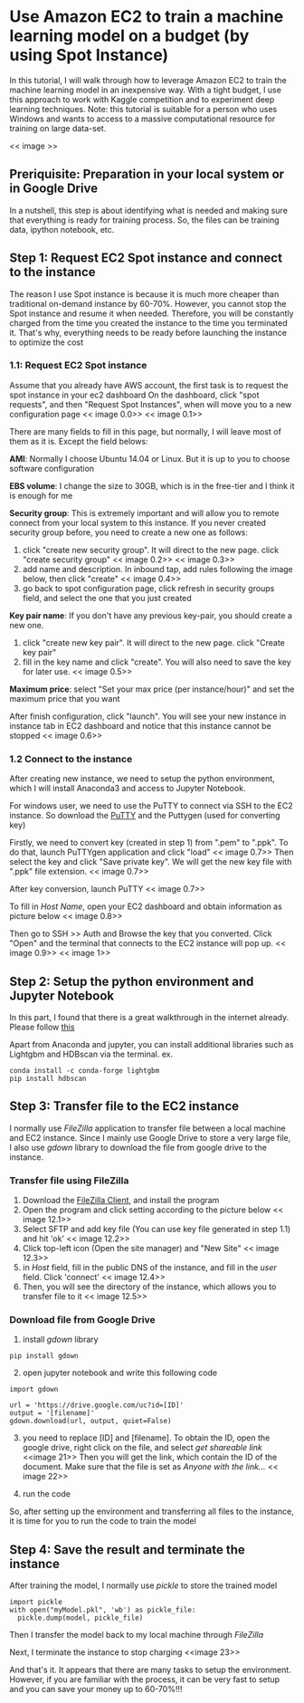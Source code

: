 # Use Amazon EC2 to train a machine learning model on a budget (by using Spot Instance)

In this tutorial, I will walk through how to leverage Amazon EC2 to train the machine learning model in an inexpensive way. With a tight budget, I use this approach to work with Kaggle competition and to experiment deep learning techniques. Note: this tutorial is suitable for a person who uses Windows and wants to access to a massive computational resource for training on large data-set. 

<< image >>

## Preriquisite: Preparation in your local system or in Google Drive
In a nutshell, this step is about identifying what is needed and making sure that everything is ready for training process. So, the files can be training data, ipython notebook, etc.

## Step 1: Request EC2 Spot instance and connect to the instance 
The reason I use Spot instance is because it is much more cheaper than traditional on-demand instance by 60-70%. However, you cannot stop the Spot instance and resume it when needed. Therefore, you will be constantly charged from the time you created the instance to the time you terminated it. That's why, everything needs to be ready before launching the instance to optimize the cost

### 1.1: Request EC2 Spot instance
Assume that you already have AWS account, the first task is to request the spot instance in your ec2 dashboard
On the dashboard, click "spot requests", and then "Request Spot Instances", when will move you to a new configuration page 
 << image 0.0>>
 << image 0.1>>

There are many fields to fill in this page, but normally, I will leave most of them as it is. Except the field belows:

**AMI**: Normally I choose Ubuntu 14.04 or Linux. But it is up to you to choose software configuration

**EBS volume**: I change the size to 30GB, which is in the free-tier and I think it is enough for me

**Security group**: This is extremely important and will allow you to remote connect from your local system to this instance. If you never created security group before, you need to create a new one as follows:
1. click "create new security group". It will direct to the new page. click "create security group" 
<< image 0.2>>
<< image 0.3>>
2. add name and description. In inbound tap, add rules following the image below, then click "create"
<< image 0.4>>
3. go back to spot configuration page, click refresh in security groups field, and select the one that you just created

**Key pair name**: If you don't have any previous key-pair, you should create a new one. 
1. click "create new key pair". It will direct to the new page. click "Create key pair"
2. fill in the key name and click "create". You will also need to save the key for later use.
<< image 0.5>>

**Maximum price**: select "Set your max price (per instance/hour)" and set the maximum price that you want

After finish configuration, click "launch". You will see your new instance in instance tab in EC2 dashboard and notice that this instance cannot be stopped
<< image 0.6>>

### 1.2 Connect to the instance
After creating new instance, we need to setup the python environment, which I will install Anaconda3 and access to Jupyter Notebook.

For windows user, we need to use the PuTTY to connect via SSH to the EC2 instance. So download the [PuTTY](https://www.chiark.greenend.org.uk/~sgtatham/putty/latest.html) and the Puttygen (used for converting key)

Firstly, we need to convert key (created in step 1) from ".pem" to ".ppk". To do that, launch PuTTYgen application and click "load"
<< image 0.7>> 
Then select the key and click "Save private key". We will get the new key file with ".ppk" file extension.
<< image 0.7>>

After key conversion, launch PuTTY
<< image 0.7>>

To fill in *Host Name*, open your EC2 dashboard and obtain information as picture below
<< image 0.8>>

Then go to SSH >> Auth and Browse the key that you converted. Click "Open" and the terminal that connects to the EC2 instance will pop up.
<< image 0.9>>
<< image 1>>

## Step 2: Setup the python environment and Jupyter Notebook

In this part, I found that there is a great walkthrough in the internet already. Please follow [this](https://medium.com/@alexjsanchez/python-3-notebooks-on-aws-ec2-in-15-mostly-easy-steps-2ec5e662c6c6)

Apart from Anaconda and jupyter, you can install additional libraries such as Lightgbm and HDBscan via the terminal. 
ex.
```
conda install -c conda-forge lightgbm 
pip install hdbscan
```

## Step 3: Transfer file to the EC2 instance 
I normally use *FileZilla* application to transfer file between a local machine and EC2 instance. Since I mainly use Google Drive to store a very large file, I also use *gdown* library to download the file from google drive to the instance.  

### Transfer file using FileZilla
1. Download the [FileZilla Client](https://filezilla-project.org/), and install the program 
2. Open the program and click setting according to the picture below
<< image 12.1>>
3. Select SFTP and add key file (You can use key file generated in step 1.1) and hit 'ok'
<< image 12.2>>
4. Click top-left icon (Open the site manager) and "New Site"
<< image 12.3>>
5. in *Host* field, fill in the public DNS of the instance, and fill in the *user* field. Click 'connect'
<< image 12.4>>
6. Then, you will see the directory of the instance, which allows you to transfer file to it
<< image 12.5>>

### Download file from Google Drive
1. install *gdown* library
```
pip install gdown
```
2. open jupyter notebook and write this following code
```
import gdown

url = 'https://drive.google.com/uc?id=[ID]'
output = '[filename]'
gdown.download(url, output, quiet=False)
```

3. you need to replace [ID] and [filename]. To obtain the ID, open the google drive, right click on the file, and select *get shareable link* 
<<image 21>>
Then you will get the link, which contain the ID of the document. Make sure that the file is set as *Anyone with the link...*
<< image 22>>

4. run the code

So, after setting up the environment and transferring all files to the instance, it is time for you to run the code to train the model

## Step 4: Save the result and terminate the instance
After training the model, I normally use *pickle* to store the trained model
```
import pickle
with open("myModel.pkl", 'wb') as pickle_file:
  pickle.dump(model, pickle_file)
```
Then I transfer the model back to my local machine through *FileZilla*

Next, I terminate the instance to stop charging
<<image 23>> 

And that's it. It appears that there are many tasks to setup the environment. However, if you are familiar with the process, it can be very fast to setup and you can save your money up to 60-70%!!!

